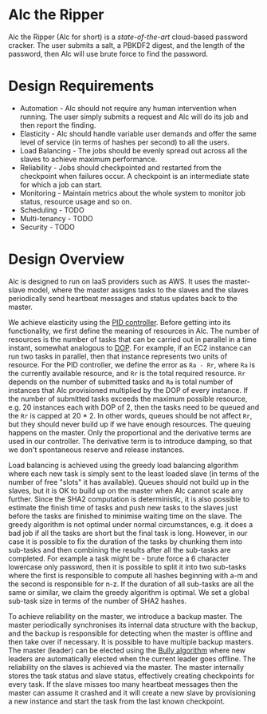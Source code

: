 # Alc the Ripper
Alc the Ripper (Alc for short) is a *state-of-the-art* cloud-based password cracker.
The user submits a salt, a PBKDF2 digest, and the length of the password, then Alc will use brute force to find the password.

# Design Requirements
* Automation - Alc should not require any human intervention when running. The user simply submits a request and Alc will do its job and then report the finding.
* Elasticity - Alc should handle variable user demands and offer the same level of service (in terms of hashes per second) to all the users.
* Load Balancing - The jobs should be evenly spread out across all the slaves to achieve maximum performance.
* Reliability - Jobs should checkpointed and restarted from the checkpoint when failures occur. A checkpoint is an intermediate state for which a job can start.
* Monitoring - Maintain metrics about the whole system to monitor job status, resource usage and so on.
* Scheduling - TODO
* Multi-tenancy - TODO
* Security - TODO

# Design Overview
Alc is designed to run on IaaS providers such as AWS.
It uses the master-slave model, where the master assigns tasks to the slaves and the slaves periodically send heartbeat messages and status updates back to the master.

We achieve elasticity using the [PID controller](https://en.wikipedia.org/wiki/PID_controller).
Before getting into its functionality, we first define the meaning of resources in Alc.
The number of resources is the number of tasks that can be carried out in parallel in a time instant, somewhat analogous to [DOP](https://en.wikipedia.org/wiki/Degree_of_parallelism).
For example, if an EC2 instance can run two tasks in parallel, then that instance represents two units of resource.
For the PID controller, we define the error as `Ra - Rr`, where `Ra` is the currently available resource, and `Rr` is the total required resource.
`Rr` depends on the number of submitted tasks and `Ra` is total number of instances that Alc provisioned multiplied by the DOP of every instance.
If the number of submitted tasks exceeds the maximum possible resource, e.g. 20 instances each with DOP of 2,
then the tasks need to be queued and the `Rr` is capped at 20 * 2.
In other words, queues should be not affect `Rr`, but they should never build up if we have enough resources.
The queuing happens on the master.
Only the proportional and the derivative terms are used in our controller.
The derivative term is to introduce damping, so that we don't spontaneous reserve and release instances.

Load balancing is achieved using the greedy load balancing algorithm where each new task is simply sent to the least loaded slave (in terms of the number of free "slots" it has available).
Queues should not build up in the slaves, but it is OK to build up on the master when Alc cannot scale any further.
Since the SHA2 computation is deterministic, it is also possible to estimate the finish time of tasks and push new tasks to the slaves just before the tasks are finished to minimise waiting time on the slave.
The greedy algorithm is not optimal under normal circumstances, e.g. it does a bad job if all the tasks are short but the final task is long.
However, in our case it is possible to fix the duration of the tasks by chunking them into sub-tasks and then combining the results after all the sub-tasks are completed.
For example a task might be - brute force a 6 character lowercase only password, then it is possible to split it into two sub-tasks where the first is responsible to compute all hashes beginning with a-m and the second is responsible for n-z.
If the duration of all sub-tasks are all the same or similar, we claim the greedy algorithm is optimal.
We set a global sub-task size in terms of the number of SHA2 hashes.

To achieve reliability on the master, we introduce a backup master. 
The master periodically synchronises its internal data structure with the backup, and the backup is responsible for detecting when the master is offline and then take over if necessary.
It is possible to have multiple backup masters. The master (leader) can be elected using the [Bully algorithm](https://en.wikipedia.org/wiki/Bully_algorithm) where new leaders are automatically elected when the current leader goes offline.
The reliability on the slaves is achieved via the master.
The master internally stores the task status and slave status, effectively creating checkpoints for every task.
If the slave misses too many heartbeat messages then the master can assume it crashed and it will create a new slave by provisioning a new instance and start the task from the last known checkpoint.

